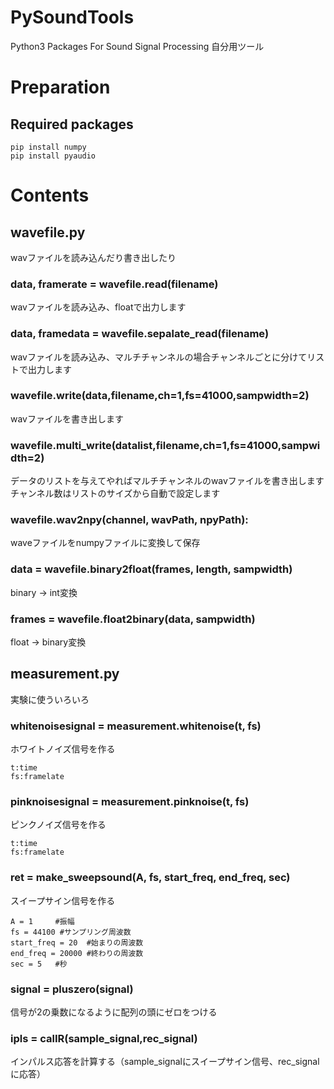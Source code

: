 # PySoundTools
Python3 Packages For Sound Signal Processing
自分用ツール

# Preparation
## Required packages

```
pip install numpy
pip install pyaudio
```

# Contents

## wavefile.py
wavファイルを読み込んだり書き出したり

### data, framerate = wavefile.read(filename)
wavファイルを読み込み、floatで出力します

### data, framedata = wavefile.sepalate_read(filename)
wavファイルを読み込み、マルチチャンネルの場合チャンネルごとに分けてリストで出力します

### wavefile.write(data,filename,ch=1,fs=41000,sampwidth=2)
wavファイルを書き出します

### wavefile.multi_write(datalist,filename,ch=1,fs=41000,sampwidth=2)
データのリストを与えてやればマルチチャンネルのwavファイルを書き出します
チャンネル数はリストのサイズから自動で設定します

### wavefile.wav2npy(channel, wavPath, npyPath):
waveファイルをnumpyファイルに変換して保存

### data = wavefile.binary2float(frames, length, sampwidth)
binary -> int変換

### frames = wavefile.float2binary(data, sampwidth)
float -> binary変換



## measurement.py
実験に使ういろいろ

### whitenoisesignal = measurement.whitenoise(t, fs)
ホワイトノイズ信号を作る
    
    t:time
    fs:framelate
    
### pinknoisesignal = measurement.pinknoise(t, fs)
ピンクノイズ信号を作る
    
    t:time
    fs:framelate
    
### ret = make_sweepsound(A, fs, start_freq, end_freq, sec)
スイープサイン信号を作る
    
    A = 1     #振幅
    fs = 44100 #サンプリング周波数
    start_freq = 20  #始まりの周波数
    end_freq = 20000 #終わりの周波数
    sec = 5   #秒 
    
### signal = pluszero(signal)
信号が2の乗数になるように配列の頭にゼロをつける

### ipls = calIR(sample_signal,rec_signal)
インパルス応答を計算する（sample_signalにスイープサイン信号、rec_signalに応答）
